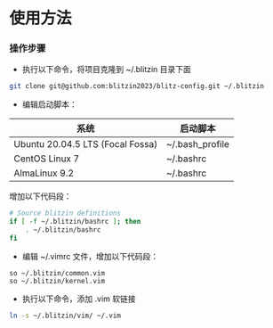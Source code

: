 # 使用方法
### 操作步骤
- 执行以下命令，将项目克隆到 ~/.blitzin 目录下面
```bash
git clone git@github.com:blitzin2023/blitz-config.git ~/.blitzin
```

- 编辑启动脚本：

系统|启动脚本
----|--------
Ubuntu 20.04.5 LTS (Focal Fossa)|~/.bash_profile
CentOS Linux 7|~/.bashrc
AlmaLinux 9.2|~/.bashrc

增加以下代码段：
```bash
# Source blitzin definitions
if [ -f ~/.blitzin/bashrc ]; then
	. ~/.blitzin/bashrc
fi
```
- 编辑 ~/.vimrc 文件，增加以下代码段：
```VimL
so ~/.blitzin/common.vim
so ~/.blitzin/kernel.vim
```
- 执行以下命令，添加 .vim 软链接
```bash
ln -s ~/.blitzin/vim/ ~/.vim
```
